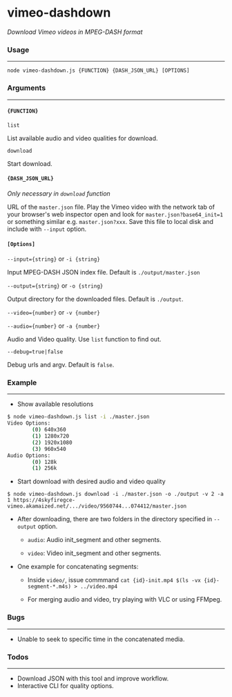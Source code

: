 # vimeo-dashdown
_Download Vimeo videos in MPEG-DASH format_

### Usage
------
`node vimeo-dashdown.js {FUNCTION} {DASH_JSON_URL} [OPTIONS]`

### Arguments
----------
#### `{FUNCTION}`

`list`

List available audio and video qualities for download.

`download`

Start download.

#### `{DASH_JSON_URL}` 

_Only necessary in `download` function_

URL of the `master.json` file. Play the Vimeo video with the network tab of your browser's web inspector open and look for `master.json?base64_init=1` or something similar e.g. `master.json?xxx`. Save this file to local disk and include with `--input` option.

#### `[Options]`

`--input={string}` or `-i {string}`

Input MPEG-DASH JSON index file. Default is `./output/master.json`

`--output={string}` or `-o {string}`

Output directory for the downloaded files. Default is `./output`.

`--video={number}` or `-v {number}`

`--audio={number}` or `-a {number}`

Audio and Video quality. Use `list` function to find out.

`--debug=true|false`

Debug urls and argv. Default is `false`.

### Example
--------
* Show available resolutions
```bash
$ node vimeo-dashdown.js list -i ./master.json
Video Options:
        (0) 640x360
        (1) 1280x720
        (2) 1920x1080
        (3) 960x540
Audio Options:
        (0) 128k
        (1) 256k
```

* Start download with desired audio and video quality
```
$ node vimeo-dashdown.js download -i ./master.json -o ./output -v 2 -a 1 https://4skyfiregce-vimeo.akamaized.net/.../video/9560744...074412/master.json
```

* After downloading, there are two folders in the directory specified in `--output` option.

    * `audio`: Audio init_segment and other segments.

    * `video`: Video init_segment and other segments.

* One example for concatenating segments:

    * Inside `video/`, issue commmand `cat {id}-init.mp4 $(ls -vx {id}-segment-*.m4s) > ../video.mp4`

    * For merging audio and video, try playing with VLC or using FFMpeg.

### Bugs
------
* Unable to seek to specific time in the concatenated media.  

### Todos
------
* Download JSON with this tool and improve workflow.
* Interactive CLI for quality options.